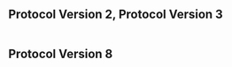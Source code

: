 ## Protocol Version 2, Protocol Version 3

```rust,ignore
```
## Protocol Version 8

```rust,ignore
```
